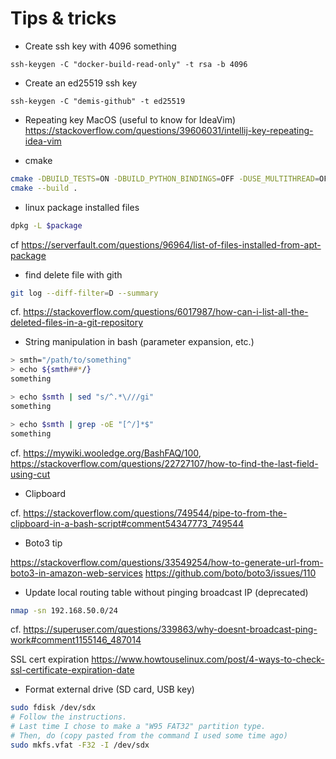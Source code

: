 # Tips & tricks


- Create ssh key with 4096 something

`ssh-keygen -C "docker-build-read-only" -t rsa -b 4096`

- Create an ed25519 ssh key

`ssh-keygen -C "demis-github" -t ed25519`

- Repeating key MacOS (useful to know for IdeaVim)
https://stackoverflow.com/questions/39606031/intellij-key-repeating-idea-vim

- cmake
```bash
cmake -DBUILD_TESTS=ON -DBUILD_PYTHON_BINDINGS=OFF -DUSE_MULTITHREAD=OFF ..
cmake --build .
```

- linux package installed files
```bash
dpkg -L $package
```
cf https://serverfault.com/questions/96964/list-of-files-installed-from-apt-package

- find delete file with gith
```bash
git log --diff-filter=D --summary
```
cf. https://stackoverflow.com/questions/6017987/how-can-i-list-all-the-deleted-files-in-a-git-repository

- String manipulation in bash (parameter expansion, etc.)

```bash
> smth="/path/to/something"
> echo ${smth##*/}
something

> echo $smth | sed "s/^.*\///gi"
something

> echo $smth | grep -oE "[^/]*$"
something
```

cf. https://mywiki.wooledge.org/BashFAQ/100, https://stackoverflow.com/questions/22727107/how-to-find-the-last-field-using-cut

- Clipboard

cf. https://stackoverflow.com/questions/749544/pipe-to-from-the-clipboard-in-a-bash-script#comment54347773_749544

- Boto3 tip

https://stackoverflow.com/questions/33549254/how-to-generate-url-from-boto3-in-amazon-web-services
https://github.com/boto/boto3/issues/110

- Update local routing table without pinging broadcast IP (deprecated)

```bash
nmap -sn 192.168.50.0/24
```

cf. https://superuser.com/questions/339863/why-doesnt-broadcast-ping-work#comment1155146_487014

SSL cert expiration https://www.howtouselinux.com/post/4-ways-to-check-ssl-certificate-expiration-date

- Format external drive (SD card, USB key)

```bash
sudo fdisk /dev/sdx
# Follow the instructions.
# Last time I chose to make a "W95 FAT32" partition type.
# Then, do (copy pasted from the command I used some time ago)
sudo mkfs.vfat -F32 -I /dev/sdx
```
